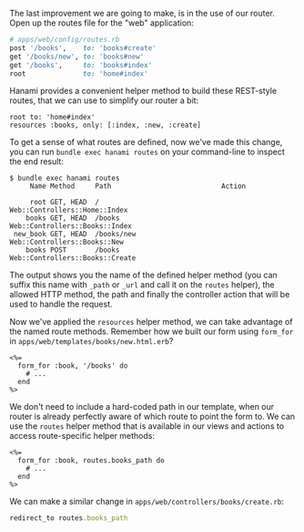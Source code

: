 The last improvement we are going to make, is in the use of our router. Open up the routes file for the "web" application:
    
```ruby    
# apps/web/config/routes.rb
post '/books',    to: 'books#create'
get '/books/new', to: 'books#new'
get '/books',     to: 'books#index'
root              to: 'home#index'
```

Hanami provides a convenient helper method to build these REST-style routes, that we can use to simplify our router a bit:
    
```
root to: 'home#index'
resources :books, only: [:index, :new, :create]
```

To get a sense of what routes are defined, now we've made this change, you can run `bundle exec hanami routes` on your command-line to inspect the end result:
    
```    
$ bundle exec hanami routes
     Name Method     Path                           Action

     root GET, HEAD  /                              Web::Controllers::Home::Index
    books GET, HEAD  /books                         Web::Controllers::Books::Index
 new_book GET, HEAD  /books/new                     Web::Controllers::Books::New
    books POST       /books                         Web::Controllers::Books::Create
```

The output shows you the name of the defined helper method (you can suffix this name with `_path` or `_url` and call it on the `routes` helper), the allowed HTTP method, the path and finally the controller action that will be used to handle the request.

Now we've applied the `resources` helper method, we can take advantage of the named route methods. Remember how we built our form using `form_for` in `apps/web/templates/books/new.html.erb`?
    
```erb
<%=
  form_for :book, '/books' do
    # ...
  end
%>
```

We don't need to include a hard-coded path in our template, when our router is already perfectly aware of which route to point the form to. We can use the `routes` helper method that is available in our views and actions to access route-specific helper methods:
    
```erb
<%=
  form_for :book, routes.books_path do
    # ...
  end
%>
```


We can make a similar change in `apps/web/controllers/books/create.rb`:

```ruby
redirect_to routes.books_path
```
